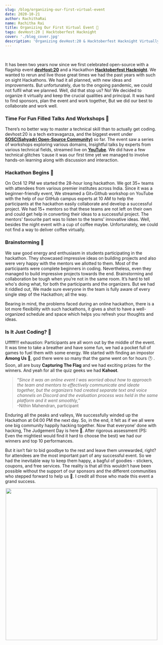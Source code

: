 ```yaml
---
slug: /blog/organizing-our-first-virtual-event
date: 2020-10-21
author: RachithaRai
name: Rachitha Rai
title: Organizing Our First Virtual Event 🚩
tags: devHost:20 | Hacktoberfest Hacknight
cover: './blog_cover.jpg'
description: 'Organizing devHost:20 & Hacktoberfest Hacknight Virtually'
---
```


<br/>

It has been two years now since we first celebrated open-source with a flagship event [**devHost:20**](https://devhost2020.tech/ ) and a Hackathon [**Hacktoberfest Hacknight**](https://hacknight.netlify.app/ ). We wanted to rerun and live those great times we had the past years with such on sight Hackathons. We had it all planned, with new ideas and improvements. But unfortunately, due to the ongoing pandemic, we could not fulfil what we planned. Well, did that stop us? No! We decided to organize it virtually and keep the crucial qualities and principal. It was hard to find sponsors, plan the event and work together, But we did our best to collaborate and work well.  

### Time For Fun Filled Talks And Workshops 👾
There’s no better way to master a technical skill than to actually get coding. devhost:20 is a tech extravaganza, and the biggest event under [**SOSC(Sahyadri Open-Source Community)**](https://sosc.org.in/) so far. The event saw a series of workshops exploring various domains, Insightful talks by experts from various technical fields, streamed live on [**YouTube**](https://www.youtube.com/channel/UCk8nlSMwUT-jhEtamMF-V-w/featured ). We did have a few technical glitches ‘cause it was our first time yet we managed to involve hands-on learning along with discussion and interaction.

### Hackathon Begins 🥳  
On Oct4 12 PM we started the 28-hour long hackathon. We got 35+ teams with attendees from various premier institutes across India. Since it was a beginner-friendly event, We streamed a Git+Github workshop on YouTube with the help of our GitHub campus experts at 10 AM to help the participants at the hackathon easily collaborate and develop a successful project. We had 15+ mentors so that these teams are not left on their own and could get help in converting their ideas to a successful project. The mentors' favourite part was to listen to the teams' innovative ideas. Well, besides the night event with a cup of coffee maybe. Unfortunately, we could not find a way to deliver coffee virtually.   

### Brainstorming 🧠
We saw good energy and enthusiasm in students participating in the hackathon. They showcased impressive ideas on building projects and also were very happy with the mentors we allotted to them. Most of the participants were complete beginners in coding. Nevertheless, even they managed to build impressive projects towards the end. Brainstorming and collaboration be tough when you’re not in the same room. It’s hard to tell who's doing what, for both the participants and the organizers. But we had it riddled out, We made sure everyone in the team is fully aware of every single step of the Hackathon; all the way.

Bearing in mind, the problems faced during an online hackathon, there is a lot more flexibility with such hackathons, it gives a shot to have a well-organized schedule and space which helps you refresh your thoughts and ideas.


### Is It Just Coding? 🤔

Ufffff!!! exhaustion: Participants are all worn out by the middle of the event. It was time to take a breather and have some fun, we had a pocket full of games to fuel them with some energy. We started with finding an impostor **Among Us** 👻, god there were so many that the game went on for hours 🕐 . Soon, all are busy **Capturing The Flag** and we had exciting prizes for the winners. And yeah for all the quiz geeks we had **Kahoot**.  


>“_Since it was an online event I was worried about how to approach the team and mentors to effectively communicate and ideate together, but the organizers had created separate text and voice channels on Discord and the evaluation process was held in the same platform and it went smoothly,_”  
-Nithin Mahendran, participant

Enduring all the peaks and valleys, We successfully winded up the Hackathon at 04:00 PM the next day. So, in the end, it felt as if we all were one big community happily hacking together. Now that everyone’ done with hacking, The Judgement Day is here 😬. After rigorous assessment (PS: Even the mightiest would find it hard to choose the best) we had our winners and top 10 performances.

But it isn’t fair to bid goodbye to the rest and leave them unrewarded, right? for attendees are the most important part of any successful event. So we had the inevitable way to keep them happy, a bagful of goodies - stickers, coupons, and free services.
The reality is that all this wouldn’t have been possible without the support of our sponsors and the different communities who stepped forward to help us 🥺. I credit all those who made this event a grand success.



<p align='center'>
<img src='https://media.giphy.com/media/3o6Zt6KHxJTbXCnSvu/source.gif' width='500px'  />
</p>



